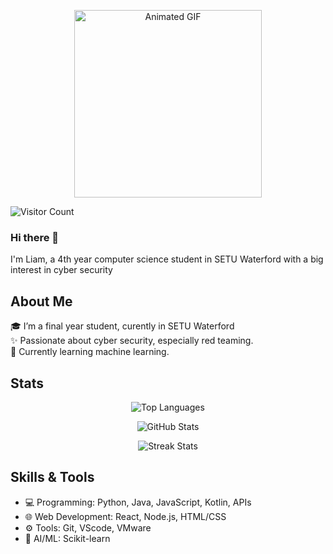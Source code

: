<p align="center">
  <img src="https://github.com/user-attachments/assets/e2532c05-052a-43e6-b84a-8ad00e4e1ebb" alt="Animated GIF" width="300">
</p>

![Visitor Count](https://komarev.com/ghpvc/?username=LiamDoocey)

### Hi there 👋
I'm Liam, a 4th year computer science student in SETU Waterford with a big interest in cyber security<br>

## About Me

🎓 I’m a final year student, curently in SETU Waterford<br> 
✨ Passionate about cyber security, especially red teaming.<br>
🌱 Currently learning machine learning.<br>  

## Stats
<p align="center">
  <img src="https://github-readme-stats.vercel.app/api/top-langs/?username=LiamDoocey&theme=vue-dark&show_icons=true&hide_border=true&layout=compact" alt="Top Languages">
</p>
<p align="center">
  <img src="https://github-readme-stats.vercel.app/api?username=LiamDoocey&count_private=true&theme=vue-dark&show_icons=true&hide_border=true" alt="GitHub Stats">
</p>
<p align="center">
  <img src="https://github-readme-streak-stats.herokuapp.com/?user=LiamDoocey&theme=vue-dark&hide_border=true" alt="Streak Stats">
</p>

## Skills & Tools

- 💻 Programming: Python, Java, JavaScript, Kotlin, APIs
- 🌐 Web Development: React, Node.js, HTML/CSS
- ⚙️ Tools: Git, VScode, VMware
- 🧠 AI/ML: Scikit-learn








